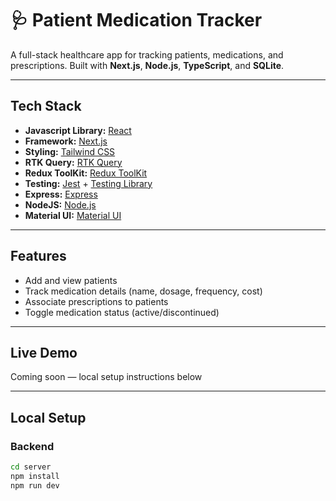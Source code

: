 # 🩺 Patient Medication Tracker

A full-stack healthcare app for tracking patients, medications, and prescriptions. Built with **Next.js**, **Node.js**, **TypeScript**, and **SQLite**.

---

## Tech Stack

- **Javascript Library:** [React](https://react.dev/)
- **Framework:** [Next.js](https://nextjs.org/)
- **Styling:** [Tailwind CSS](https://tailwindcss.com/)
- **RTK Query:** [RTK Query](https://redux-toolkit.js.org/rtk-query/overview)
- **Redux ToolKit:** [Redux ToolKit](https://redux-toolkit.js.org/)
- **Testing:** [Jest](https://jestjs.io/) + [Testing Library](https://testing-library.com/)
- **Express:** [Express](https://expressjs.com/)
- **NodeJS:** [Node.js](https://nodejs.org/en)
- **Material UI:** [Material UI](https://mui.com/material-ui/)

---

## Features

- Add and view patients
- Track medication details (name, dosage, frequency, cost)
- Associate prescriptions to patients
- Toggle medication status (active/discontinued)

---

## Live Demo

Coming soon — local setup instructions below

---

## Local Setup

### Backend

```bash
cd server
npm install
npm run dev
```
